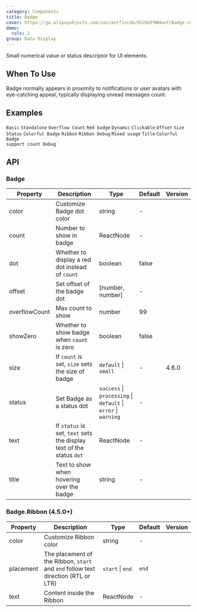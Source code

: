 ```yaml
---
category: Components
title: Badge
cover: https://gw.alipayobjects.com/zos/antfincdn/6%26GF9WHwvY/Badge.svg
demo:
  cols: 2
group: Data Display
---
```


Small numerical value or status descriptor for UI elements.

## When To Use

Badge normally appears in proximity to notifications or user avatars with eye-catching appeal, typically displaying unread messages count.

## Examples

<code src="./demo/basic.tsx">Basic</code>
<code src="./demo/no-wrapper.tsx">Standalone</code>
<code src="./demo/overflow.tsx">Overflow Count</code>
<code src="./demo/dot.tsx">Red badge</code>
<code src="./demo/change.tsx">Dynamic</code>
<code src="./demo/link.tsx">Clickable</code>
<code src="./demo/offset.tsx">Offset</code>
<code src="./demo/size.tsx">Size</code>
<code src="./demo/status.tsx">Status</code>
<code src="./demo/colorful.tsx">Colorful Badge</code>
<code src="./demo/ribbbon.tsx">Ribbon</code>
<code src="./demo/ribbon-debug.tsx" debug>Ribbon Debug</code>
<code src="./demo/mix.tsx" debug>Mixed usage</code>
<code src="./demo/title.tsx" debug>Title</code>
<code src="./demo/colorful-with-count-debug.tsx" debug>Colorful Badge support count Debug</code>

## API

### Badge

| Property      | Description                                                          | Type                                                           | Default | Version |
| ------------- | -------------------------------------------------------------------- | -------------------------------------------------------------- | ------- | ------- |
| color         | Customize Badge dot color                                            | string                                                         | -       |         |
| count         | Number to show in badge                                              | ReactNode                                                      | -       |         |
| dot           | Whether to display a red dot instead of `count`                      | boolean                                                        | false   |         |
| offset        | Set offset of the badge dot                                          | \[number, number]                                              | -       |         |
| overflowCount | Max count to show                                                    | number                                                         | 99      |         |
| showZero      | Whether to show badge when `count` is zero                           | boolean                                                        | false   |         |
| size          | If `count` is set, `size` sets the size of badge                     | `default` \| `small`                                           | -       | 4.6.0   |
| status        | Set Badge as a status dot                                            | `success` \| `processing` \| `default` \| `error` \| `warning` | -       |         |
| text          | If `status` is set, `text` sets the display text of the status `dot` | ReactNode                                                      | -       |         |
| title         | Text to show when hovering over the badge                            | string                                                         | -       |         |

### Badge.Ribbon (4.5.0+)

| Property  | Description                                                                       | Type             | Default | Version |
| --------- | --------------------------------------------------------------------------------- | ---------------- | ------- | ------- |
| color     | Customize Ribbon color                                                            | string           | -       |         |
| placement | The placement of the Ribbon, `start` and `end` follow text direction (RTL or LTR) | `start` \| `end` | `end`   |         |
| text      | Content inside the Ribbon                                                         | ReactNode        | -       |         |
